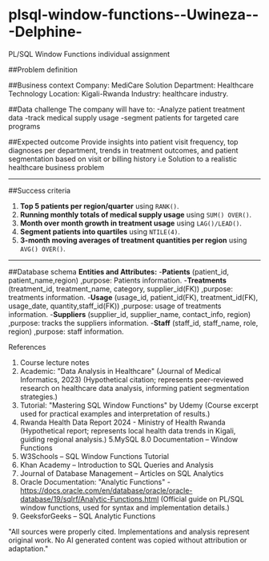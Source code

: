# plsql-window-functions--Uwineza---Delphine-
PL/SQL Window Functions individual assignment

##Problem definition

##Business context
Company: MediCare Solution
Department: Healthcare Technology
Location: Kigali-Rwanda
Industry: healthcare industry.

##Data challenge
The company will have to:
-Analyze patient treatment data
-track medical supply usage
-segment patients for targeted care programs

##Expected outcome
Provide insights into patient visit frequency, top diagnoses per department, trends in treatment outcomes,
and patient segmentation based on visit or billing history i.e Solution to a realistic healthcare business problem

---

##Success criteria
1. **Top 5 patients per region/quarter** using `RANK()`.
2. **Running monthly totals of medical supply usage** using `SUM() OVER()`.
3. **Month over month growth in treatment usage** using `LAG()/LEAD()`.
4. **Segment patients into quartiles** using `NTILE(4)`.
5. **3-month moving averages of treatment quantities per region** using `AVG() OVER()`.

---

##Database schema
**Entities and Attributes:**
-**Patients** (patient_id, patient_name,region) ,purpose: Patients information.
-**Treatments** (treatment_id, treatment_name, category, supplier_id(FK)) ,purpose: treatments information.
-**Usage** (usage_id, patient_id(FK), treatment_id(FK), usage_date, quantity,staff_id(FK)) ,purpose: usage of treatments information.
-**Suppliers** (supplier_id, supplier_name, contact_info, region) ,purpose: tracks the suppliers information.
-**Staff** (staff_id, staff_name, role, region) ,purpose: staff information.

References

1. Course lecture notes
2. Academic: "Data Analysis in Healthcare" (Journal of Medical Informatics, 2023)
(Hypothetical citation; represents peer-reviewed research on healthcare data analysis, informing patient segmentation strategies.)
3. Tutorial: "Mastering SQL Window Functions" by Udemy
(Course excerpt used for practical examples and interpretation of results.)
4. Rwanda Health Data Report 2024 - Ministry of Health Rwanda
(Hypothetical report; represents local health data trends in Kigali, guiding regional analysis.)
5.MySQL 8.0 Documentation – Window Functions
6. W3Schools – SQL Window Functions Tutorial
7. Khan Academy – Introduction to SQL Queries and Analysis
8. Journal of Database Management – Articles on SQL Analytics
9. Oracle Documentation: "Analytic Functions" - https://docs.oracle.com/en/database/oracle/oracle-database/19/sqlrf/Analytic-Functions.html
(Official guide on PL/SQL window functions, used for syntax and implementation details.)
10. GeeksforGeeks – SQL Analytic Functions

"All sources were properly cited. Implementations and analysis represent original work.
No AI generated content was copied without attribution or adaptation."







